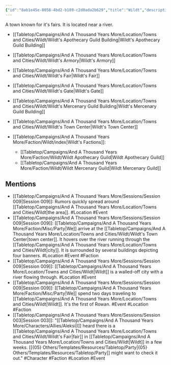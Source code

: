 ```yaml
---
{"id":"8ab1e45e-8058-4bd2-b189-c2d0ada2b629","title":"Wildt","description":"A town known for it's fairs. It is located near a river.","isCurrentLocation":false,"publish":true,"date_created":"Monday, February 27th 2023, 10:12:47 am","date_modified":"Monday, April 15th 2024, 1:00:53 am","cssclasses":["mado-heading"],"path":"Tabletop/Campaigns/And A Thousand Years More/Location/Towns and Cities/Wildt.md","permalink":"/tabletop/campaigns/and-a-thousand-years-more/location/towns-and-cities/wildt/","PassFrontmatter":true}
---
```



A town known for it's fairs. It is located near a river.

- [[Tabletop/Campaigns/And A Thousand Years More/Location/Towns and Cities/Wildt/Wildt's Apothecary Guild Building\|Wildt's Apothecary Guild Building]]
- [[Tabletop/Campaigns/And A Thousand Years More/Location/Towns and Cities/Wildt/Wildt's Armory\|Wildt's Armory]]
- [[Tabletop/Campaigns/And A Thousand Years More/Location/Towns and Cities/Wildt/Wildt's Fair\|Wildt's Fair]]
- [[Tabletop/Campaigns/And A Thousand Years More/Location/Towns and Cities/Wildt/Wildt's Gate\|Wildt's Gate]]
- [[Tabletop/Campaigns/And A Thousand Years More/Location/Towns and Cities/Wildt/Wildt's Mercenary Guild Building\|Wildt's Mercenary Guild Building]]
- [[Tabletop/Campaigns/And A Thousand Years More/Location/Towns and Cities/Wildt/Wildt's Town Center\|Wildt's Town Center]]


- [[Tabletop/Campaigns/And A Thousand Years More/Faction/Wildt/index\|Wildt's Factions]]: 
    - [[Tabletop/Campaigns/And A Thousand Years More/Faction/Wildt/Wildt Apothecary Guild\|Wildt Apothecary Guild]]
    - [[Tabletop/Campaigns/And A Thousand Years More/Faction/Wildt/Wildt Mercenary Guild\|Wildt Mercenary Guild]]



## Mentions

- [[Tabletop/Campaigns/And A Thousand Years More/Sessions/Session 009\|Session 009]]: Rumors quickly spread around [[Tabletop/Campaigns/And A Thousand Years More/Location/Towns and Cities/Wildt\|the area]]. #Location #Event
- [[Tabletop/Campaigns/And A Thousand Years More/Sessions/Session 009\|Session 009]]: [[Tabletop/Campaigns/And A Thousand Years More/Faction/Misc/Party\|We]] arrive at the [[Tabletop/Campaigns/And A Thousand Years More/Location/Towns and Cities/Wildt/Wildt's Town Center\|town center]]. It hovers over the river running through the [[Tabletop/Campaigns/And A Thousand Years More/Location/Towns and Cities/Wildt\|city]]. It is surrounded by several buildings depicting four banners. #Location #Event #Faction
- [[Tabletop/Campaigns/And A Thousand Years More/Sessions/Session 009\|Session 009]]: [[Tabletop/Campaigns/And A Thousand Years More/Location/Towns and Cities/Wildt\|Wildt]] is a walled-off city with a river flowing through. #Location #Event
- [[Tabletop/Campaigns/And A Thousand Years More/Sessions/Session 009\|Session 009]]: [[Tabletop/Campaigns/And A Thousand Years More/Faction/Misc/Party\|We]] spend two days traveling to [[Tabletop/Campaigns/And A Thousand Years More/Location/Towns and Cities/Wildt\|Wildt]]. It's the first of Rowan. #Event #Location #Faction
- [[Tabletop/Campaigns/And A Thousand Years More/Sessions/Session 003\|Session 003]]: "[[Tabletop/Campaigns/And A Thousand Years More/Characters/Allies/Aleksi\|I]] heard there is a [[Tabletop/Campaigns/And A Thousand Years More/Location/Towns and Cities/Wildt/Wildt's Fair\|fair]] in [[Tabletop/Campaigns/And A Thousand Years More/Location/Towns and Cities/Wildt\|Wildt]] in a few weeks. [[{05} Others/Templates/Resources/Tabletop/Party\|{05} Others/Templates/Resources/Tabletop/Party]] might want to check it out." #Character #Faction #Location #Event

